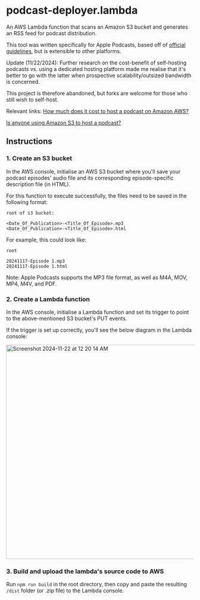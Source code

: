 # podcast-deployer.lambda

An AWS Lambda function that scans an Amazon S3 bucket and generates an RSS feed for podcast distribution.

This tool was written specifically for Apple Podcasts, based off of [official guidelines](https://help.apple.com/itc/podcasts_connect/#/itcb54353390), but is extensible to other platforms.

Update (11/22/2024): Further research on the cost-benefit of self-hosting podcasts vs. using a dedicated hosting platform made me realise that it's better to go with the latter when prospective scalability/outsized bandwidth is concerned.

This project is therefore abandoned, but forks are welcome for those who still wish to self-host.

Relevant links:
[How much does it cost to host a podcast on Amazon AWS?
](https://podnews.net/article/podcast-hosted-on-amazon-aws)

[Is anyone using Amazon S3 to host a podcast?
](https://www.reddit.com/r/podcasting/comments/5y2bjs/is_anyone_using_amazon_s3_to_host_a_podcast/)

## Instructions

### 1. Create an S3 bucket

In the AWS console, initialise an AWS S3 bucket where you'll save your podcast episodes' audio file and its corresponding episode-specific description file (in HTML).

For this function to execute successfully, the files need to be saved in the following format:

```
root of s3 bucket:

<Date_Of_Publication>-<Title_Of_Episode>.mp3
<Date_Of_Publication>-<Title_Of_Episode>.html
```

For example, this could look like:

```
root

20241117-Episode 1.mp3
20241117-Episode 1.html
```

Note: Apple Podcasts supports the MP3 file format, as well as M4A, MOV, MP4, M4V, and PDF.

### 2. Create a Lambda function

In the AWS console, initialise a Lambda function and set its trigger to point to the above-mentioned S3 bucket's PUT events.

If the trigger is set up correctly, you'll see the below diagram in the Lambda console:

<img width="575" alt="Screenshot 2024-11-22 at 12 20 14 AM" src="https://github.com/user-attachments/assets/0c5bde2e-bbae-4a8f-90b9-ac27a8366ca9">

### 3. Build and upload the lambda's source code to AWS

Run `npm run build` in the root directory, then copy and paste the resulting `/dist` folder (or .zip file) to the Lambda console.
